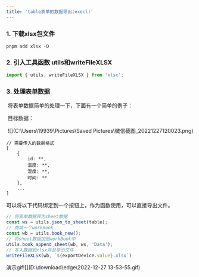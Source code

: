 ```yaml
---
title: 'table表单的数据导出(execl)'
---
```


### 1. 下载xlsx包文件

```
pnpm add xlsx -D
```

### 2. 引入工具函数 utils和writeFileXLSX

```typescript
import { utils, writeFileXLSX } from 'xlsx';
```

### 3. 处理表单数据

​		将表单数据简单的处理一下，下面有一个简单的例子：

​		目标数据：

​		![](C:\Users\19939\Pictures\Saved Pictures\微信截图_20221227120023.png)

```
// 需要传入的数据格式
[
	{
		id: **,
		温度: **,
		湿度: **,
		时间: **
	},
	...
]
```

可以将以下代码绑定到一个按钮上，作为函数使用，可以直接导出文件。

```typescript
// 将表单数据转为sheet数据
const ws = utils.json_to_sheet(table);
// 商城一个workBook
const wb = utils.book_new();
// 将sheet数据加到workBook中
utils.book_append_sheet(wb, ws, 'Data');
// 写入数据到xlsx并且导出文件
writeFileXLSX(wb, `${exportDevice.value}.xlsx`)
```

演示gif![](D:\download\edge\2022-12-27 13-53-55.gif)

